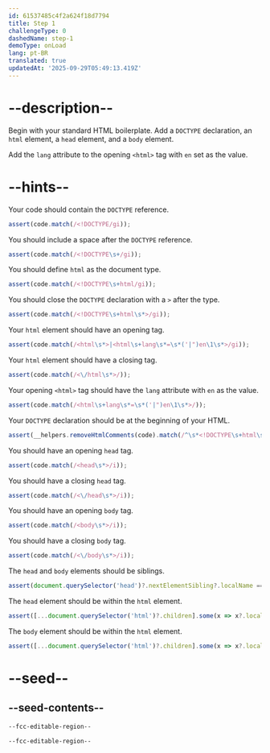 ```yaml
---
id: 61537485c4f2a624f18d7794
title: Step 1
challengeType: 0
dashedName: step-1
demoType: onLoad
lang: pt-BR
translated: true
updatedAt: '2025-09-29T05:49:13.419Z'
---
```


# --description--

Begin with your standard HTML boilerplate. Add a `DOCTYPE` declaration, an `html` element, a `head` element, and a `body` element.

Add the `lang` attribute to the opening `<html>` tag with `en` set as the value.

# --hints--

Your code should contain the `DOCTYPE` reference.

```js
assert(code.match(/<!DOCTYPE/gi));
```

You should include a space after the `DOCTYPE` reference.

```js
assert(code.match(/<!DOCTYPE\s+/gi));
```

You should define `html` as the document type.

```js
assert(code.match(/<!DOCTYPE\s+html/gi));
```

You should close the `DOCTYPE` declaration with a `>` after the type.

```js
assert(code.match(/<!DOCTYPE\s+html\s*>/gi));
```

Your `html` element should have an opening tag.

```js
assert(code.match(/<html\s*>|<html\s+lang\s*=\s*('|")en\1\s*>/gi));
```

Your `html` element should have a closing tag.

```js
assert(code.match(/<\/html\s*>/));
```

Your opening `<html>` tag should have the `lang` attribute with `en` as the value.

```js
assert(code.match(/<html\s+lang\s*=\s*('|")en\1\s*>/));
```

Your `DOCTYPE` declaration should be at the beginning of your HTML.

```js
assert(__helpers.removeHtmlComments(code).match(/^\s*<!DOCTYPE\s+html\s*>/i));
```

You should have an opening `head` tag.

```js
assert(code.match(/<head\s*>/i));
```

You should have a closing `head` tag.

```js
assert(code.match(/<\/head\s*>/i));
```

You should have an opening `body` tag.

```js
assert(code.match(/<body\s*>/i));
```

You should have a closing `body` tag.

```js
assert(code.match(/<\/body\s*>/i));
```

The `head` and `body` elements should be siblings.

```js
assert(document.querySelector('head')?.nextElementSibling?.localName === 'body');
```

The `head` element should be within the `html` element.

```js
assert([...document.querySelector('html')?.children].some(x => x?.localName === 'head'));
```

The `body` element should be within the `html` element.

```js
assert([...document.querySelector('html')?.children].some(x => x?.localName === 'body'));
```

# --seed--

## --seed-contents--

```html
--fcc-editable-region--

--fcc-editable-region--
```

```css

```
